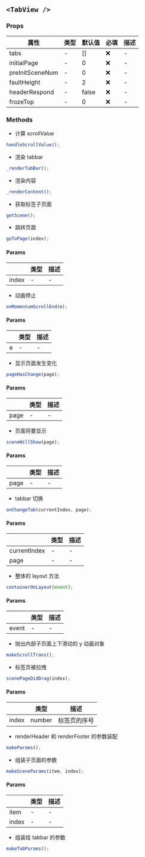 ## `<TabView />`

### Props

| 属性            | 类型 | 默认值 | 必填 | 描述 |
| --------------- | ---- | ------ | ---- | ---- |
| tabs            | -    | []     | ❌   | -    |
| initialPage     | -    | 0      | ❌   | -    |
| preInitSceneNum | -    | 0      | ❌   | -    |
| faultHeight     | -    | 2      | ❌   | -    |
| headerRespond   | -    | false  | ❌   | -    |
| frozeTop        | -    | 0      | ❌   | -    |

### Methods

- 计算 scrollValue

```js
handleScrollValue();
```

- 渲染 tabbar

```js
_renderTabBar();
```

- 渲染内容

```js
_renderContent();
```

- 获取标签子页面

```js
getScene();
```

- 跳转页面

```js
goToPage(index);
```

#### Params

|       | 类型 | 描述 |
| ----- | ---- | ---- |
| index | -    | -    |

- 动画停止

```js
onMomentumScrollEnd(e);
```

#### Params

|     | 类型 | 描述 |
| --- | ---- | ---- |
| e   | -    | -    |

- 显示页面发生变化

```js
pageHasChange(page);
```

#### Params

|      | 类型 | 描述 |
| ---- | ---- | ---- |
| page | -    | -    |

- 页面将要显示

```js
sceneWillShow(page);
```

#### Params

|      | 类型 | 描述 |
| ---- | ---- | ---- |
| page | -    | -    |

- tabbar 切换

```js
onChangeTab(currentIndex, page);
```

#### Params

|              | 类型 | 描述 |
| ------------ | ---- | ---- |
| currentIndex | -    | -    |
| page         | -    | -    |

- 整体的 layout 方法

```js
containerOnLayout(event);
```

#### Params

|       | 类型 | 描述 |
| ----- | ---- | ---- |
| event | -    | -    |

- 抛出内部子页面上下滑动的 y 动画对象

```js
makeScrollTrans();
```

- 标签页被拉拽

```js
scenePageDidDrag(index);
```

#### Params

|       | 类型   | 描述         |
| ----- | ------ | ------------ |
| index | number | 标签页的序号 |

- renderHeader 和 renderFooter 的参数装配

```js
makeParams();
```

- 组装子页面的参数

```js
makeSceneParams(item, index);
```

#### Params

|       | 类型 | 描述 |
| ----- | ---- | ---- |
| item  | -    | -    |
| index | -    | -    |

- 组装给 tabbar 的参数

```js
makeTabParams();
```
